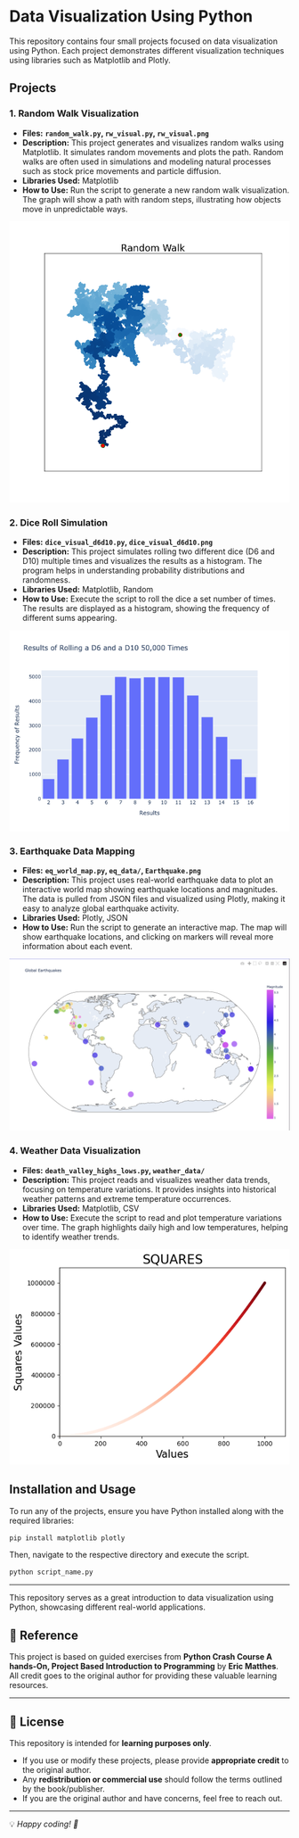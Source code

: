 # Data Visualization Using Python

This repository contains four small projects focused on data visualization using Python. Each project demonstrates different visualization techniques using libraries such as Matplotlib and Plotly.

## Projects

### 1. Random Walk Visualization
- **Files:** **`random_walk.py`, `rw_visual.py`, `rw_visual.png`**
- **Description:** This project generates and visualizes random walks using Matplotlib. It simulates random movements and plots the path. Random walks are often used in simulations and modeling natural processes such as stock price movements and particle diffusion.
- **Libraries Used:** Matplotlib
- **How to Use:** Run the script to generate a new random walk visualization. The graph will show a path with random steps, illustrating how objects move in unpredictable ways.

![Random Walk](rw_visual.png)
### 2. Dice Roll Simulation
- **Files:** **`dice_visual_d6d10.py`, `dice_visual_d6d10.png`**
- **Description:** This project simulates rolling two different dice (D6 and D10) multiple times and visualizes the results as a histogram. The program helps in understanding probability distributions and randomness.
- **Libraries Used:** Matplotlib, Random
- **How to Use:** Execute the script to roll the dice a set number of times. The results are displayed as a histogram, showing the frequency of different sums appearing.


![Dice Simulation](dice_visual_d6d10.png)
### 3. Earthquake Data Mapping
- **Files:** **`eq_world_map.py`, `eq_data/`, `Earthquake.png`**
- **Description:** This project uses real-world earthquake data to plot an interactive world map showing earthquake locations and magnitudes. The data is pulled from JSON files and visualized using Plotly, making it easy to analyze global earthquake activity.
- **Libraries Used:** Plotly, JSON
- **How to Use:** Run the script to generate an interactive map. The map will show earthquake locations, and clicking on markers will reveal more information about each event.

![Earthquake Map](Earthquake.png)

### 4. Weather Data Visualization
- **Files:** **`death_valley_highs_lows.py`, `weather_data/`**
- **Description:** This project reads and visualizes weather data trends, focusing on temperature variations. It provides insights into historical weather patterns and extreme temperature occurrences.
- **Libraries Used:** Matplotlib, CSV
- **How to Use:** Execute the script to read and plot temperature variations over time. The graph highlights daily high and low temperatures, helping to identify weather trends.


![Weather Data](squares_plot.png)


## Installation and Usage
To run any of the projects, ensure you have Python installed along with the required libraries:
```sh
pip install matplotlib plotly
```
Then, navigate to the respective directory and execute the script.
```sh
python script_name.py
```

---
This repository serves as a great introduction to data visualization using Python, showcasing different real-world applications. 

## 📖 Reference  
This project is based on guided exercises from **Python Crash Course A hands-On, Project Based Introduction to Programming** by **Eric Matthes**.  
All credit goes to the original author for providing these valuable learning resources.  

---

## 📜 License  
This repository is intended for **learning purposes only**.  

- If you use or modify these projects, please provide **appropriate credit** to the original author.  
- Any **redistribution or commercial use** should follow the terms outlined by the book/publisher.  
- If you are the original author and have concerns, feel free to reach out.  

---

💡 *Happy coding! 🚀*  
